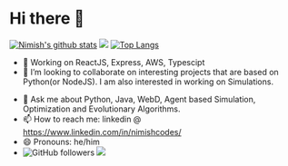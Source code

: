 # Hi there 👋

[![Nimish's github stats](https://github-readme-stats.vercel.app/api?username=nimishverma&theme=great-gatsby&count_private=true&show_icons=true)](https://github.com/nimishverma)
<img src="https://user-images.githubusercontent.com/5713670/87202985-820dcb80-c2b6-11ea-9f56-7ec461c497c3.gif"></img>
[![Top Langs](https://github-readme-stats.vercel.app/api/top-langs/?username=nimishverma&theme=great-gatsby&count_private=true&layout=compact)](https://github.com/nimishverma)

- 🔭 Working on ReactJS, Express, AWS, Typescipt
- 👯 I’m looking to collaborate on interesting projects that are based on Python(or NodeJS). I am also interested in working on Simulations.
<!--- 🤔 I’m looking for help with -->
- 💬 Ask me about Python, Java, WebD, Agent based Simulation, Optimization and Evolutionary Algorithms.
- 📫 How to reach me: linkedin @ https://www.linkedin.com/in/nimishcodes/
- 😄 Pronouns: he/him
- ![GitHub followers](https://img.shields.io/github/followers/nimishverma?style=social)            <!--- ![Twitter Follow](https://img.shields.io/twitter/follow/nimish7?style=flat-square) -->    <a href="https://www.linkedin.com/in/nimishcodes/"><img src="https://img.shields.io/badge/linkedin%20-%230077B5.svg?&style=flat&logo=linkedin&logoColor=white"/></a>

